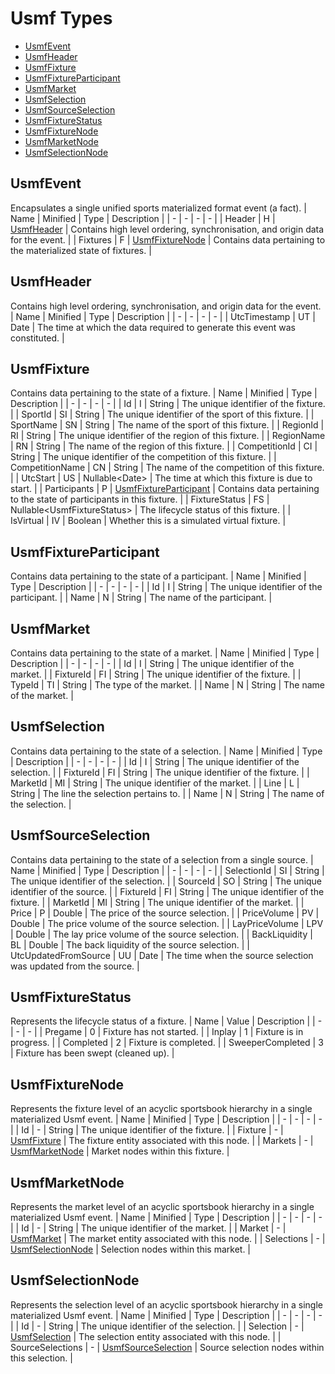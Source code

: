 # Usmf Types
- [UsmfEvent](#usmfevent)
- [UsmfHeader](#usmfheader)
- [UsmfFixture](#usmffixture)
- [UsmfFixtureParticipant](#usmffixtureparticipant)
- [UsmfMarket](#usmfmarket)
- [UsmfSelection](#usmfselection)
- [UsmfSourceSelection](#usmfsourceselection)
- [UsmfFixtureStatus](#usmffixturestatus)
- [UsmfFixtureNode](#usmffixturenode)
- [UsmfMarketNode](#usmfmarketnode)
- [UsmfSelectionNode](#usmfselectionnode)
## UsmfEvent
Encapsulates a single unified sports materialized format event (a fact).
| Name | Minified | Type | Description |
| - | - | - | - |
| Header | H | [UsmfHeader](#usmfheader) | Contains high level ordering, synchronisation, and origin data for the event. |
| Fixtures | F | [UsmfFixtureNode](#usmffixturenode) | Contains data pertaining to the materialized state of fixtures. |
## UsmfHeader
Contains high level ordering, synchronisation, and origin data for the event.
| Name | Minified | Type | Description |
| - | - | - | - |
| UtcTimestamp | UT | Date | The time at which the data required to generate this event was constituted. |
## UsmfFixture
Contains data pertaining to the state of a fixture.
| Name | Minified | Type | Description |
| - | - | - | - |
| Id | I | String | The unique identifier of the fixture. |
| SportId | SI | String | The unique identifier of the sport of this fixture. |
| SportName | SN | String | The name of the sport of this fixture. |
| RegionId | RI | String | The unique identifier of the region of this fixture. |
| RegionName | RN | String | The name of the region of this fixture. |
| CompetitionId | CI | String | The unique identifier of the competition of this fixture. |
| CompetitionName | CN | String | The name of the competition of this fixture. |
| UtcStart | US | Nullable\<Date> | The time at which this fixture is due to start. |
| Participants | P | [UsmfFixtureParticipant](#usmffixtureparticipant) | Contains data pertaining to the state of participants in this fixture. |
| FixtureStatus | FS | Nullable\<UsmfFixtureStatus> | The lifecycle status of this fixture. |
| IsVirtual | IV | Boolean | Whether this is a simulated virtual fixture. |
## UsmfFixtureParticipant
Contains data pertaining to the state of a participant.
| Name | Minified | Type | Description |
| - | - | - | - |
| Id | I | String | The unique identifier of the participant. |
| Name | N | String | The name of the participant. |
## UsmfMarket
Contains data pertaining to the state of a market.
| Name | Minified | Type | Description |
| - | - | - | - |
| Id | I | String | The unique identifier of the market. |
| FixtureId | FI | String | The unique identifier of the fixture. |
| TypeId | TI | String | The type of the market. |
| Name | N | String | The name of the market. |
## UsmfSelection
Contains data pertaining to the state of a selection.
| Name | Minified | Type | Description |
| - | - | - | - |
| Id | I | String | The unique identifier of the selection. |
| FixtureId | FI | String | The unique identifier of the fixture. |
| MarketId | MI | String | The unique identifier of the market. |
| Line | L | String | The line the selection pertains to. |
| Name | N | String | The name of the selection. |
## UsmfSourceSelection
Contains data pertaining to the state of a selection from a single source.
| Name | Minified | Type | Description |
| - | - | - | - |
| SelectionId | SI | String | The unique identifier of the selection. |
| SourceId | SO | String | The unique identifier of the source. |
| FixtureId | FI | String | The unique identifier of the fixture. |
| MarketId | MI | String | The unique identifier of the market. |
| Price | P | Double | The price of the source selection. |
| PriceVolume | PV | Double | The price volume of the source selection. |
| LayPriceVolume | LPV | Double | The lay price volume of the source selection. |
| BackLiquidity | BL | Double | The back liquidity of the source selection. |
| UtcUpdatedFromSource | UU | Date | The time when the source selection was updated from the source. |
## UsmfFixtureStatus
Represents the lifecycle status of a fixture.
| Name | Value | Description |
| - | - | - |
| Pregame | 0 | Fixture has not started. |
| Inplay | 1 | Fixture is in progress. |
| Completed | 2 | Fixture is completed. |
| SweeperCompleted | 3 | Fixture has been swept (cleaned up). |
## UsmfFixtureNode
Represents the fixture level of an acyclic sportsbook hierarchy in a single materialized Usmf event.
| Name | Minified | Type | Description |
| - | - | - | - |
| Id | - | String | The unique identifier of the fixture. |
| Fixture | - | [UsmfFixture](#usmffixture) | The fixture entity associated with this node. |
| Markets | - | [UsmfMarketNode](#usmfmarketnode) | Market nodes within this fixture. |
## UsmfMarketNode
Represents the market level of an acyclic sportsbook hierarchy in a single materialized Usmf event.
| Name | Minified | Type | Description |
| - | - | - | - |
| Id | - | String | The unique identifier of the market. |
| Market | - | [UsmfMarket](#usmfmarket) | The market entity associated with this node. |
| Selections | - | [UsmfSelectionNode](#usmfselectionnode) | Selection nodes within this market. |
## UsmfSelectionNode
Represents the selection level of an acyclic sportsbook hierarchy in a single materialized Usmf event.
| Name | Minified | Type | Description |
| - | - | - | - |
| Id | - | String | The unique identifier of the selection. |
| Selection | - | [UsmfSelection](#usmfselection) | The selection entity associated with this node. |
| SourceSelections | - | [UsmfSourceSelection](#usmfsourceselection) | Source selection nodes within this selection. |
